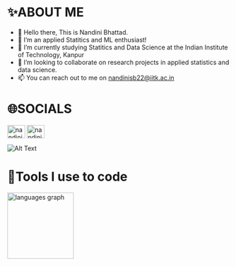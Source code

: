 
# ✨ABOUT ME
- 👋 Hello there, This is Nandini Bhattad.
- 👀 I’m an applied Statitics and ML enthusiast!
- :book: I’m currently studying Statitics and Data Science at the Indian Institute of Technology, Kanpur
- 🤝 I’m looking to collaborate on research projects in applied statistics and data science.
- 📫 You can reach out to me on nandinisb22@iitk.ac.in


# 🌐SOCIALS

<a href="https://linkedin.com/in/nandini bhattad" target="blank"><img align="center" src="https://raw.githubusercontent.com/rahuldkjain/github-profile-readme-generator/master/src/images/icons/Social/linked-in-alt.svg" alt="nandini bhattad" height="30" width="40" /></a>
<a href="https://instagram.com/nandinisb_13" target="blank"><img align="center" src="https://raw.githubusercontent.com/rahuldkjain/github-profile-readme-generator/master/src/images/icons/Social/instagram.svg" alt="nandinisb_13" height="30" width="40" /></a>


![Alt Text](https://tenor.com/en-IN/view/coding-gif-4706460855862906629)


# 🧰Tools I use to code 
<div align="left">
  <img src="https://github-readme-stats.vercel.app/api/top-langs?username=NandiniBhattad13&locale=en&hide_title=false&layout=compact&card_width=320&langs_count=5&theme=dracula&hide_border=false" height="150" alt="languages graph"  />
</div>


<!---
NandiniBhattad13/NandiniBhattad13 is a ✨ special ✨ repository because its `README.md` (this file) appears on your GitHub profile.
You can click the Preview link to take a look at your changes.
--->
